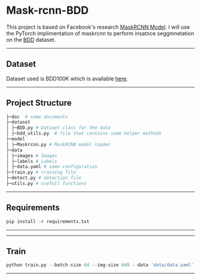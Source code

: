 ﻿# Mask-rcnn-BDD
This project is based on Facebook's research [MaskRCNN Model](https://github.com/facebookresearch/maskrcnn-benchmark). I will use the PyTorch implimentation of maskrcnn to perform insatnce seggmnetation on the [BDD](https://www.bdd100k.com/) dataset.

 ---
 
 ## Dataset
 Dataset used is BDD100K which is available [here](https://www.bdd100k.com/).
 
 ---
 
## Project Structure
```python
├─doc  # some documents
├─dataset 
│ ├─BDD.py # Dataset class for the data
│ ├─bdd_utils.py  # file that contains some helper methods
├─model
│ ├─Maskrcnn.py # MaskRCNN model loader
├─data
│ ├─images # Images
│ ├─labels # Labels
│ ├─data.yaml # some configuration
├─train.py # training file
├─detect.py # detection file
├─utils.py # usefull functions
```

 ---
## Requirements
```python
pip install -r requirements.txt
```
 ---
 
 ---
## Train
```python
python train.py --batch-size 64 --img-size 640 --data 'data/data.yaml' --total_epochs 50
```
 ---
